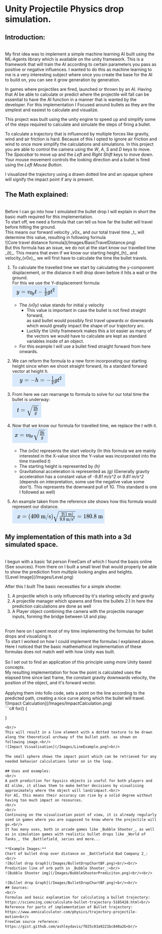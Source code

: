 # Unity Projectile Physics drop simulation.

## Introduction:
<br/>
My first idea was to implement a simple machine learning AI built using the ML-Agents library which is available on the unity framework. This is a framework that will train the AI according to certain parameters you pass as positive or negative influences.
I wanted to do this as machine learning to me is a very interesting subject where once you create the base for the AI to build on, you can see it grow generation by generation.



In games where projectiles are fired, launched or thrown by an AI. Having that AI be able to calculate or predict where the projectile will fall can be essential to have the AI function in a manner that is wanted by the developer.
For this implementation I Focused around bullets as they are the simplest and easiest to calculate and visualize.

This project was built using the unity engine to speed up and simplify some of the steps required to calculate and simulate the steps of firing a bullet.

To calculate a trajectory that is influenced by multiple forces like gravity, wind and air friction is hard. Because of this I opted to ignore air friction and wind to once more simplify the calculations and simulations.
In this project you are able to control the camera using the _W_, _A_, _S_ and _D_ keys to move. The _Spacebar_ to move up and the _Left_ and _Right_ _Shift_ keys to move down.
Your mouse movement controls the looking direction and a bullet is fired using the _Left Mouse Button_.

I visualized the trajectory using a drawn dotted line and an opaque sphere will signify the impact point if any is present.

## The Math explained:
<br/>
Before I can go into how I simulated the bullet drop I will explain in short the basic math required for this implementation.
<br/>
To start off, we need a formula that can tell us how far the bullet will travel before hitting the ground.<br/> This means our forward velocity _v0x_ and our total travel time _t_ will determine this value, resulting in following formula<br/>
![Core travel distance formula](/Images/BasicTravelDistance.png)<br/>
But this formula has an issue, we do not at the start know our travelled time _(t)_. This means that even if we know our starting height_(h)_ and velocity_(v0x)_, we will first have to calculate the time the bullet travels.

1. To calculate the travelled time we start by calculating the y-component displacement, or the distance it will drop down before it hits a wall or the ground.<br/>
For this we use the Y-displacement formula:<br/>
![Y Displacement formula](/Images/yDisplacement.png)<br/>
	* The _(v0y)_ value stands for initial y velocity
		* This value is important in case the bullet is not fired straight forward,<br/> as said bullet would possibly first travel upwards or downwards which would greatly impact the shape of our trajectory arc. 
		* Luckily the Unity framework makes this a lot easier as many of the vectors we would have to calculate are kept as standard variables inside of an object.
	* For this example I will use a bullet fired straight forward from here onwards.

2. We can reform the formula to a new form incorporating our starting height since when we shoot straight forward, its a standard forward vector at height _h_.<br/>
![Reformed Y Displacement formula](/Images/NewYDisplacement.png)<br/>

3. From here we can rearrange to formula to solve for our total time the bullet is underway: <br/>
![Bullet travel time formula](/Images/TimeTravelled.png)<br/>

4. Now that we know our formula for travelled time, we replace the _t_ with it.<br/>
![Bullet travel distance formula](/Images/BulletTravelDistance.png)<br/>
	* The _(v0x)_ represents the start velocity (In this formula we are mainly interested in the X-value since the Y-value was incorporated into the time travelled _t_)
	* The starting height is represented by _(h)_
	* Gravitational acceleration is represented as _(g)_ (Generally gravity acceleration has a constant value of _-9.81 m/s^2_ or _9.81 m/s^2_ (depends on interpretation, some use the negative value some don't). This represents the downward pull of 1G. This standard is one I followed as well)

5. An example taken from the reference site shows how this formula would represent our distance. <br/>
![Bullet travel distance formula Example](/Images/Example.png)<br/>


## My implementation of this math into a 3d simulated space.
<br/>
I begun with a basic 1st person FreeCam of which I found the basis online (See sources). From there on I built a small level that would properly be able to show the prediction from multiple looking angles and heights.<br/>
![Level Image](/Images/Level.png)<br/>

After this I built The basic necessities for a simple shooter.<br/>
1. A projectile which is only influenced by it's starting velocity and gravity
2. A projectile manager which spawns and fires the bullets
	2.1 In here the prediction calculations are done as well
3. A Player object combining the camera with the projectile manager inputs, forming the bridge between UI and play.
<br/>
From here on I spent most of my time implementing the formulas for bullet drops and visualizing it.<br/>
To start I worked on how I could implement the formulas I explained above. Here I noticed that the basic mathemathical implementation of these formulas does not match well with how Unity was built.
<br/> 
<br/> 
So I set out to find an application of this principle using more Unity based concepts.<br/>
My resulting implementation for how the point is calculated uses the elapsed time since last frame, the constant gravity downwards velocity, the position of the object, and it's forward vector.
<br/>
<br/>
Applying them into follo code, sets a point on the line according to the predicted path, creating a nice curve along which the bullet will travel.<br/>
![Impact Calculation](/Images/ImpactCalculation.png)<br/>
```c#
for()
{

}

```
<br/>
This will result in a line element with a dotted texture to be drawn along the theoretical archway of the bullet path. as shown on following image.<br/>
![Impact Visualisation](/Images/LineExample.png)<br/>

The small sphere shows the impact point which can be retrieved for any needed behavior calculations later on in the loop.

## Uses and examples:
<br/>
A path prediction for hpysics objects is useful for both players and AI alike, it allows them to make better decisions by visualising approximately where the object will land/impact.<br/>
For AI, this means their accuracy can rise by a solid degree without having too much impact on resources.
<br/>
<br/>
Continuing on the visualisation point of view, it is already regularly used in games where you are supposed to know where the projectile will go.<br/>
It has many uses, both in arcade games like _Bubble Shooter_, as well as in simulation games with realistic bullet drops like _World of Tanks_, the _Battlefield_ series and more...

**Example Images:**
Chart of bullet drop over distance on _Battlefield Bad Company 2_:<br/>
![Bullet drop Graph](/Images/BulletDropChartBF.png)<br/><br/>
Prediction line of orb path in _Bubble Shooter_:<br/>
![Bubble Shooter img](/Images/BubbleShooterPrediciton.png)<br/><br/>

![Bullet drop Graph](/Images/BulletDropChartBF.png)<br/><br/>
## Sources:
<br/>
Formulas and basic explanation for calculating a bullet trajectory: https://sciencing.com/calculate-bullet-trajectory-5185428.html<br/>
Reference for parts of implementation of Bullet trajectory: https://www.omnicalculator.com/physics/trajectory-projectile-motion<br/>
FreeCam source reference: https://gist.github.com/ashleydavis/f025c03a9221bc840a2b<br/>